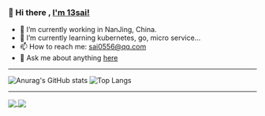 ### 👋 Hi there , [I'm 13sai!](https://github.13sai.com)


- 🔭 I’m currently working in NanJing, China.
- 🌱 I’m currently learning kubernetes, go, micro service...
- 📫 How to reach me: sai0556@qq.com
- 💬 Ask me about anything [here](https://github.com/13sai/13sai/issues)

---

![Anurag's GitHub stats](https://github-readme-stats.vercel.app/api?username=13sai&show_icons=true&theme=tokyonight)
![Top Langs](https://github-readme-stats.vercel.app/api/top-langs/?username=13sai&&hide=javascript,html,css,blade&layout=compact&theme=material-palenight)

---


<a href="https://github.com/13sai/go-example">
  <img align="center" src="https://github-readme-stats.anuraghazra1.vercel.app/api/pin/?username=13sai&repo=go-example&theme=dracula" />
</a>

<a href="https://github.com/13sai/saiAPI">
  <img align="center" src="https://github-readme-stats.vercel.app/api/pin/?username=13sai&repo=saiAPI&theme=dracula" />
</a>
